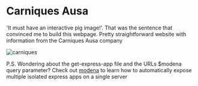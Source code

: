 # Carniques Ausa

'It must have an interactive pig image!'. That was the sentence that convinced me to build this webpage. Pretty straightforward website with information from the Carniques Ausa company

![carniques](https://user-images.githubusercontent.com/7153987/59197822-8dae3080-8b92-11e9-8fb1-d5b5bc53b13f.JPG)

P.S. Wondering about the get-express-app file and the URLs $modena query parameter? Check out [modena](https://github.com/L3bowski/modena-v2) to learn how to automatically expose multiple isolated express apps on a single server

